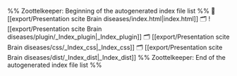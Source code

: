 %% Zoottelkeeper: Beginning of the autogenerated index file list  %%
📄 [[export/Presentation scite Brain diseases/index.html|index.html]]
🗂️ ![[export/Presentation scite Brain diseases/plugin/_Index_plugin|_Index_plugin]]
🗂️ [[export/Presentation scite Brain diseases/css/_Index_css|_Index_css]]
🗂️ [[export/Presentation scite Brain diseases/dist/_Index_dist|_Index_dist]]
%% Zoottelkeeper: End of the autogenerated index file list  %%
